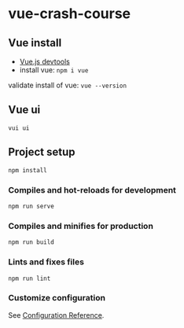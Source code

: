 # vue-crash-course

## Vue install

- [Vue.js devtools](https://chrome.google.com/webstore/detail/vuejs-devtools/nhdogjmejiglipccpnnnanhbledajbpd/related?hl=en)
- install vue: `npm i vue`

validate install of vue: `vue --version`

## Vue ui

```
vui ui
```

## Project setup

```
npm install
```

### Compiles and hot-reloads for development

```
npm run serve
```

### Compiles and minifies for production

```
npm run build
```

### Lints and fixes files

```
npm run lint
```

### Customize configuration

See [Configuration Reference](https://cli.vuejs.org/config/).

